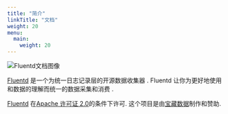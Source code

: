 ```yaml
---
title: "简介"
linkTitle: "文档"
weight: 20
menu:
  main:
    weight: 20
---
```


![Fluentd文档图像](/images/logo_documentation_1.0.png)

[Fluentd](https://www.fluentd.org/) 是一个为统一日志记录层的开源数据收集器 .
Fluentd 让你为更好地使用和数据的理解而统一的数据采集和消费 .

[Fluentd](https://www.fluentd.org/) 在[Apache 许可证 2.0](http://www.apache.org/licenses/LICENSE-2.0)的条件下许可.
这个项目是由[宝藏数据](https://www.treasuredata.com)制作和赞助.
